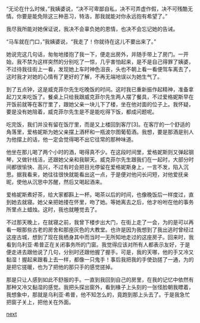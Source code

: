 
“无论在什么时候，”我姨婆说，“决不可卑鄙自私，决不可弄虚作假，决不可残酷无情。你要是能免除这三种恶习，特洛，那我就能对你永远抱有希望了。”

我尽我所能对她保证说，我决不会辜负她的恩情，也决不会忘记她的告诫。

“马车就在门口，”我姨婆说，“我走了！你就待在这儿不要出来了。”

她说完这几句话，匆匆地搂抱了我一下，便走出房外，并随手带上了房门。一开始，我不禁为这样突然的分别吃了一惊，几乎害怕起来，是不是自己得罪了姨婆，不过待我往街上一看，发现她上车时神色沮丧，头也不朝上看一看便驾车离去了，这时我才对她的心情有了更好的了解，不再无端地误以为她生气了。

到了五点钟，这是威克菲尔先生吃晚饭的时间。这时我已重新振作起精神，准备拿起刀叉来吃饭了。餐桌上只给我跟威克菲尔先生两人摆了餐具，不过爱格妮斯早在开饭前就等在客厅里了，跟她父亲一块儿下了楼，坐在他对面的位子上。我怀疑，要是没有她陪着，威克菲尔先生是不是能吃得下饭，都成问题呢。

吃完饭，我们并没有留在饭厅里，而是又上楼回到客厅[3]。在客厅的一个舒适的角落里，爱格妮斯为她父亲摆上酒杯和一瓶波尔图葡萄酒。我想，要是那酒是别人为他摆上的话，他一定会觉得喝不出它往常的那种味道。

他坐在那儿喝了两个小时的酒，喝得真不少。在这段时间里，爱格妮斯则又弹起钢琴，又做针线活，还跟她父亲和我聊天。威克菲尔先生跟我们在一起时，大部分时间都很愉快、高兴，不过有时会把目光停留在爱格妮斯身上，一言不发，陷入沉思。据我看来，她往往很快就能看出这一点，于是便对他问长问短，对他爱抚亲昵，使他从沉思中苏醒，然后又喝起酒来。

爱格妮斯煮好茶，给大家都斟上一杯。喝茶以后的时间，也像晚饭后一样度过，直到她去就寝。她父亲把她搂在怀里，吻了她。等她离去之后，他才吩咐在他的事务所里点上蜡烛。这时，我也就睡觉去了。

不过那天晚上，在就寝之前，我曾下楼步出大门，在街上走了一会，为的是可以再看一眼那些古老的房舍和那座灰色的大教堂。也许是因为我想到了我出逃时曾经过这座古城，想到了现在我栖身其中而当时一无所知地走过的这座房子。回来时，我看到乌利亚·希普正在关闭事务所的门窗。我觉得应该对所有人都表示友好，于是便走进去跟他说了几句，分别时还跟他握了握手。可是，我的天哪，他的手又冷又黏湿！握起来跟看上去一样，都像一只鬼手！事后我把我的手使劲搓了一通，为的是把它搓暖，也为了把他的那只手的感觉搓掉。

那是只让人感到如此不舒服的手。一直到我回到自己的房里，在我的记忆中依然有那种又冷又黏湿的感觉。我把头探出窗外，看到椽子上头刻的一张怪脸朝我瞟着，我想象中，那就是乌利亚·希普，他不知怎么的，竟跑到那上头去了。于是我急忙把窗子关上，把他关在外面。

[next](page208.md)